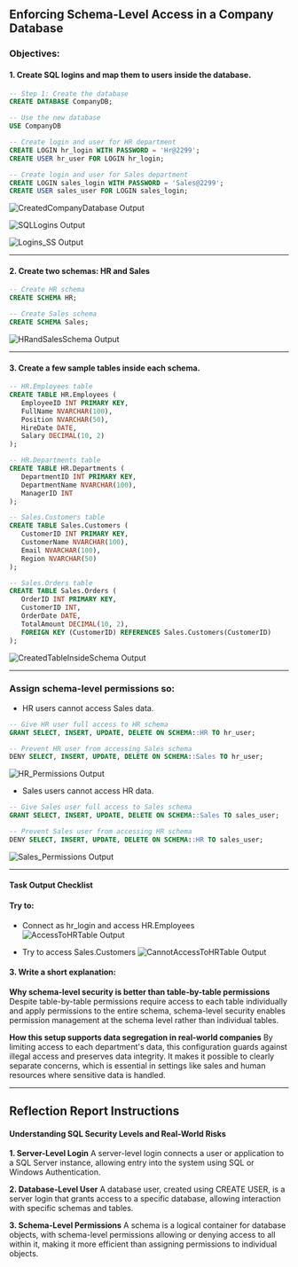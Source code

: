  ## Enforcing Schema-Level Access in a Company Database
 ### Objectives:

 #### 1. Create SQL logins and map them to users inside the database.
 ```sql
-- Step 1: Create the database
CREATE DATABASE CompanyDB;

-- Use the new database
USE CompanyDB

-- Create login and user for HR department
CREATE LOGIN hr_login WITH PASSWORD = 'Hr@2299';
CREATE USER hr_user FOR LOGIN hr_login;

-- Create login and user for Sales department
CREATE LOGIN sales_login WITH PASSWORD = 'Sales@2299';
CREATE USER sales_user FOR LOGIN sales_login;
```

![CreatedCompanyDatabase Output](./image/CompanyDB.png)

![SQLLogins Output](./image/SQL_Logins.png)

![Logins_SS Output](./image/Logins.png)

------------------

#### 2. Create two schemas: HR and Sales
 ```sql
-- Create HR schema
CREATE SCHEMA HR;

-- Create Sales schema
CREATE SCHEMA Sales;
```
![HRandSalesSchema Output](./image/HRSalesSchemas.png)

------------------

#### 3. Create a few sample tables inside each schema.
 ```sql
-- HR.Employees table
CREATE TABLE HR.Employees (
    EmployeeID INT PRIMARY KEY,
    FullName NVARCHAR(100),
    Position NVARCHAR(50),
    HireDate DATE,
    Salary DECIMAL(10, 2)
);

-- HR.Departments table
CREATE TABLE HR.Departments (
    DepartmentID INT PRIMARY KEY,
    DepartmentName NVARCHAR(100),
    ManagerID INT
);

-- Sales.Customers table
CREATE TABLE Sales.Customers (
    CustomerID INT PRIMARY KEY,
    CustomerName NVARCHAR(100),
    Email NVARCHAR(100),
    Region NVARCHAR(50)
);

-- Sales.Orders table
CREATE TABLE Sales.Orders (
    OrderID INT PRIMARY KEY,
    CustomerID INT,
    OrderDate DATE,
    TotalAmount DECIMAL(10, 2),
    FOREIGN KEY (CustomerID) REFERENCES Sales.Customers(CustomerID)
);
```
![CreatedTableInsideSchema Output](./image/TableInsideSchema.png)

--------------

### Assign schema-level permissions so:

- HR users cannot access Sales data.
```sql
-- Give HR user full access to HR schema
GRANT SELECT, INSERT, UPDATE, DELETE ON SCHEMA::HR TO hr_user;

-- Prevent HR user from accessing Sales schema
DENY SELECT, INSERT, UPDATE, DELETE ON SCHEMA::Sales TO hr_user;
```
![HR_Permissions Output](./image/HRPermissions.png)

- Sales users cannot access HR data.
```sql
-- Give Sales user full access to Sales schema
GRANT SELECT, INSERT, UPDATE, DELETE ON SCHEMA::Sales TO sales_user;

-- Prevent Sales user from accessing HR schema
DENY SELECT, INSERT, UPDATE, DELETE ON SCHEMA::HR TO sales_user;
```

![Sales_Permissions Output](./image/SalesPermissions.png)

-------------------

#### Task Output Checklist

#### Try to:

- Connect as hr_login and access HR.Employees
![AccessToHRTable Output](./image/AccessToHRTable.png)

- Try to access Sales.Customers
![CannotAccessToHRTable Output](./image/CannotAccessToHR.png)



#### 3. Write a short explanation:
**Why schema-level security is better than table-by-table permissions**
Despite table-by-table permissions require access to each table individually and apply permissions to the entire schema, schema-level security enables permission management at the schema level rather than individual tables.

**How this setup supports data segregation in real-world companies**
By limiting access to each department's data, this configuration guards against illegal access and preserves data integrity.  It makes it possible to clearly separate concerns, which is essential in settings like sales and human resources where sensitive data is handled.

-------------------
## Reflection Report Instructions

#### Understanding SQL Security Levels and Real-World Risks
**1. Server-Level Login**
A server-level login connects a user or application to a SQL Server instance, allowing entry into the system using SQL or Windows Authentication.

**2. Database-Level User**
A database user, created using CREATE USER, is a server login that grants access to a specific database, allowing interaction with specific schemas and tables.

**3. Schema-Level Permissions**
A schema is a logical container for database objects, with schema-level permissions allowing or denying access to all within it, making it more efficient than assigning permissions to individual objects.





